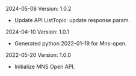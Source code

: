 2024-05-08 Version: 1.0.2
- Update API ListTopic: update response param.


2024-04-10 Version: 1.0.1
- Generated python 2022-01-19 for Mns-open.

2022-05-20 Version: 1.0.0
- Initialize MNS Open API.

